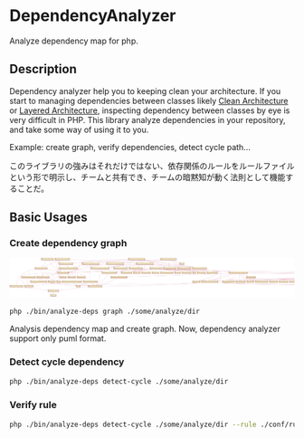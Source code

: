 # DependencyAnalyzer

Analyze dependency map for php.

## Description

Dependency analyzer help you to keeping clean your architecture.
If you start to managing dependencies between classes likely [Clean Architecture]() or [Layered Architecture](),
inspecting dependency between classes by eye is very difficult in PHP.
This library analyze dependencies in your repository, and take some way of using it to you.

Example: create graph, verify dependencies, detect cycle path...

このライブラリの強みはそれだけではない、依存関係のルールをルールファイルという形で明示し、チームと共有でき、チームの暗黙知が動く法則として機能することだ。

## Basic Usages
### Create dependency graph

![graph](./dependency_graph_sample.png)

```bash
php ./bin/analyze-deps graph ./some/analyze/dir
```

Analysis dependency map and create graph. Now, dependency analyzer support only puml format.

### Detect cycle dependency

```bash
php ./bin/analyze-deps detect-cycle ./some/analyze/dir
```

### Verify rule

```bash
php ./bin/analyze-deps detect-cycle ./some/analyze/dir --rule ./conf/rule_sample.php
```
